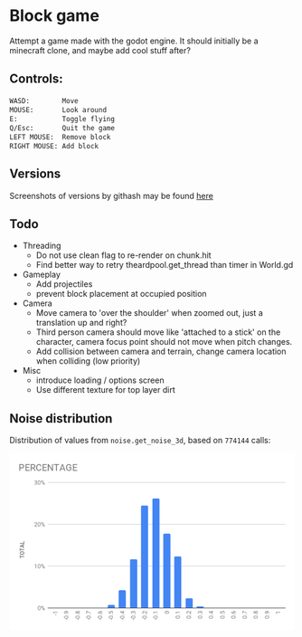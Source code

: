 # Block game
Attempt a game made with the godot engine. 
It should initially be a minecraft clone, and maybe add cool stuff after?

## Controls:
```
WASD:        Move
MOUSE:       Look around 
E:           Toggle flying
Q/Esc:       Quit the game
LEFT MOUSE:  Remove block
RIGHT MOUSE: Add block
```

## Versions
Screenshots of versions by githash may be found [here](docs/versions.md)

## Todo
 - Threading
    - Do not use clean flag to re-render on chunk.hit
    - Find better way to retry theardpool.get_thread than timer in World.gd
 - Gameplay
    - Add projectiles
    - prevent block placement at occupied position
 - Camera
    - Move camera to 'over the shoulder' when zoomed out, just a translation up and right?
    - Third person camera should move like 'attached to a stick' on the character, camera focus point should not move when pitch changes.
    - Add collision between camera and terrain, change camera location when colliding (low priority)
 - Misc
    - introduce loading / options screen
    - Use different texture for top layer dirt

## Noise distribution 

Distribution of values from `noise.get_noise_3d`, based on `774144` calls:

![Noise distribution](docs/noise_distribution.png)
